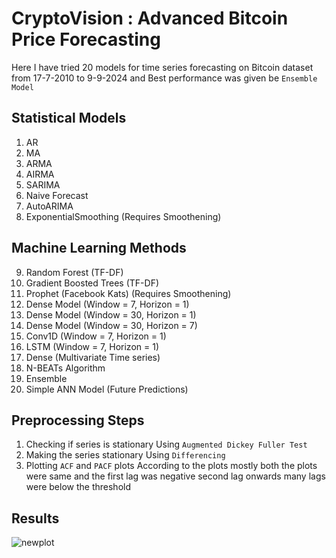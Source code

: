 # CryptoVision : Advanced Bitcoin Price Forecasting

Here I have tried 20 models for time series forecasting on Bitcoin dataset from 17-7-2010 to 9-9-2024 and Best performance was given be `Ensemble Model`

## Statistical Models
1. AR 
2. MA
3. ARMA
4. AIRMA
5. SARIMA
6. Naive Forecast
7. AutoARIMA
8. ExponentialSmoothing (Requires Smoothening)

## Machine Learning Methods
9. Random Forest (TF-DF)
10. Gradient Boosted Trees (TF-DF)
11. Prophet (Facebook Kats) (Requires Smoothening)
12. Dense Model (Window = 7, Horizon = 1)
13. Dense Model (Window = 30, Horizon = 1)
14. Dense Model (Window = 30, Horizon = 7)
15. Conv1D (Window = 7, Horizon = 1)
16. LSTM (Window = 7, Horizon = 1)
17. Dense (Multivariate Time series)
18. N-BEATs Algorithm
19. Ensemble
20. Simple ANN Model (Future Predictions)

## Preprocessing Steps
1. Checking if series is stationary
   Using `Augmented Dickey Fuller Test`
2. Making the series stationary
   Using `Differencing`
3. Plotting `ACF` and `PACF` plots
   According to the plots mostly both the plots were same and the first lag was negative second lag onwards many lags were below the threshold
## Results
![newplot](https://github.com/user-attachments/assets/9c876dca-4725-4173-bd86-250d761a4d4e)
